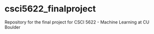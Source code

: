 # csci5622_finalproject
Repository for the final project for CSCI 5622 - Machine Learning at CU Boulder
